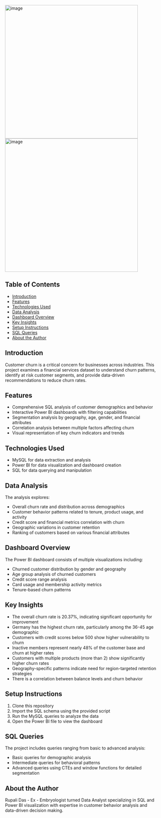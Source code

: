 <img width="439" alt="image" src="https://github.com/user-attachments/assets/123edab4-9442-42a5-81bd-9d4fd07e558b" />


<img width="439" alt="image" src="https://github.com/user-attachments/assets/e3169f35-e373-4808-bd3a-1c707276bc5b" />


## Table of Contents
- [Introduction](#introduction)
- [Features](#features)
- [Technologies Used](#technologies-used)
- [Data Analysis](#data-analysis)
- [Dashboard Overview](#dashboard-overview)
- [Key Insights](#key-insights)
- [Setup Instructions](#setup-instructions)
- [SQL Queries](#sql-queries)
- [About the Author](#about-the-author)

## Introduction
Customer churn is a critical concern for businesses across industries. This project examines a financial services dataset to understand churn patterns, identify at risk customer segments, and provide data-driven recommendations to reduce churn rates.

## Features
- Comprehensive SQL analysis of customer demographics and behavior
- Interactive Power BI dashboards with filtering capabilities
- Segmentation analysis by geography, age, gender, and financial attributes
- Correlation analysis between multiple factors affecting churn
- Visual representation of key churn indicators and trends

## Technologies Used
- MySQL for data extraction and analysis
- Power BI for data visualization and dashboard creation
- SQL for data querying and manipulation

## Data Analysis
The analysis explores:
- Overall churn rate and distribution across demographics
- Customer behavior patterns related to tenure, product usage, and activity
- Credit score and financial metrics correlation with churn
- Geographic variations in customer retention
- Ranking of customers based on various financial attributes

## Dashboard Overview
The Power BI dashboard consists of multiple visualizations including:
- Churned customer distribution by gender and geography
- Age group analysis of churned customers
- Credit score range analysis
- Card usage and membership activity metrics
- Tenure-based churn patterns

## Key Insights
- The overall churn rate is 20.37%, indicating significant opportunity for improvement
- Germany has the highest churn rate, particularly among the 36-45 age demographic
- Customers with credit scores below 500 show higher vulnerability to churn
- Inactive members represent nearly 48% of the customer base and churn at higher rates
- Customers with multiple products (more than 2) show significantly higher churn rates
- Geography-specific patterns indicate need for region-targeted retention strategies
- There is a correlation between balance levels and churn behavior

## Setup Instructions
1. Clone this repository
2. Import the SQL schema using the provided script
3. Run the MySQL queries to analyze the data
4. Open the Power BI file to view the dashboard

## SQL Queries
The project includes queries ranging from basic to advanced analysis:
- Basic queries for demographic analysis
- Intermediate queries for behavioral patterns
- Advanced queries using CTEs and window functions for detailed segmentation

## About the Author
Rupali Das -
Ex - Embryologist turned Data Analyst specializing in SQL and Power BI visualization with expertise in customer behavior analysis and data-driven decision making.
